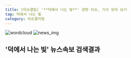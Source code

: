 ```yaml
---
title: (이슈클립) '**덕에서 나는 빛**' 관련 이슈, 기사 모아 보기
tag: 덕에서 나는 빛
category: 이슈클리핑
---
```

![wordcloud](https://s3.ap-northeast-2.amazonaws.com/lyrics101-wordcloud/2018-10-01-1538400016.png)
![news_img](https://user-images.githubusercontent.com/42597476/44507050-1206f400-a6e4-11e8-8d98-7ffbfebb353f.png)
## **'**덕에서 나는 빛**'** 뉴스속보 검색결과

